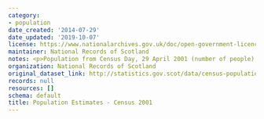 ```yaml
---
category:
- population
date_created: '2014-07-29'
date_updated: '2019-10-07'
license: https://www.nationalarchives.gov.uk/doc/open-government-licence/version/3/
maintainer: National Records of Scotland
notes: <p>Population from Census Day, 29 April 2001 (number of people).</p>
organization: National Records of Scotland
original_dataset_link: http://statistics.gov.scot/data/census-population-2001
records: null
resources: []
schema: default
title: Population Estimates - Census 2001
---
```

